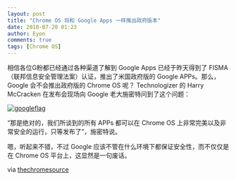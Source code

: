 ```yaml
---
layout: post
title: "Chrome OS 将和 Google Apps 一样推出政府版本"
date: 2010-07-28 01:23
author: Eyon
comments: true
tags: [Chrome OS]
---
```

相信各位G粉都已经通过各种渠道了解到 Google Apps 已经于昨天得到了 FISMA（联邦信息安全管理法案）认证，推出了米国政府版的 Google APPs。那么，Google 会不会推出政府版的 Chrome OS 呢？  Technologizer 的 Harry McCracken 在发布会现场向 Google 老大施密特问到了这个问题：

<a href="http://img.chromi.org/2010/07/googleflag.png">![](http://img.chromi.org/2010/07/googleflag.png "googleflag")</a>

“那是绝对的，我们所谈到的所有 APPs 都可以在 Chrome OS 上非常完美以及非常安全的运行，只等发布了”，施密特说。

嗯，听起来不错，不过 Google 应该不管在什么环境下都保证安全性，而不仅仅是在 Chrome OS 平台上，这显然是一句废话。

via [thechromesource](http://www.thechromesource.com/will-chrome-os-have-fisma-certification/)

